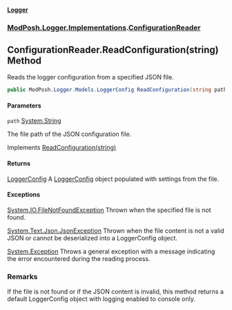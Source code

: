 #### [Logger](index.md 'index')

### [ModPosh.Logger.Implementations](ModPosh.Logger.Implementations.md 'ModPosh.Logger.Implementations').[ConfigurationReader](ModPosh.Logger.Implementations.ConfigurationReader.md 'ModPosh.Logger.Implementations.ConfigurationReader')

## ConfigurationReader.ReadConfiguration(string) Method

Reads the logger configuration from a specified JSON file.

```csharp
public ModPosh.Logger.Models.LoggerConfig ReadConfiguration(string path);
```

#### Parameters

<a name='ModPosh.Logger.Implementations.ConfigurationReader.ReadConfiguration(string).path'></a>

`path` [System.String](https://docs.microsoft.com/en-us/dotnet/api/System.String 'System.String')

The file path of the JSON configuration file.

Implements [ReadConfiguration(string)](ModPosh.Logger.Interfaces.IConfigurationReader.ReadConfiguration(string).md 'ModPosh.Logger.Interfaces.IConfigurationReader.ReadConfiguration(string)')

#### Returns

[LoggerConfig](ModPosh.Logger.Models.LoggerConfig.md 'ModPosh.Logger.Models.LoggerConfig')
A [LoggerConfig](ModPosh.Logger.Models.LoggerConfig.md 'ModPosh.Logger.Models.LoggerConfig') object populated with settings from the file.

#### Exceptions

[System.IO.FileNotFoundException](https://docs.microsoft.com/en-us/dotnet/api/System.IO.FileNotFoundException 'System.IO.FileNotFoundException')
Thrown when the specified file is not found.

[System.Text.Json.JsonException](https://docs.microsoft.com/en-us/dotnet/api/System.Text.Json.JsonException 'System.Text.Json.JsonException')
Thrown when the file content is not a valid JSON or cannot be deserialized into a LoggerConfig object.

[System.Exception](https://docs.microsoft.com/en-us/dotnet/api/System.Exception 'System.Exception')
Throws a general exception with a message indicating the error encountered during the reading process.

### Remarks

If the file is not found or if the JSON content is invalid, this method returns a default LoggerConfig object with logging enabled to console only.

